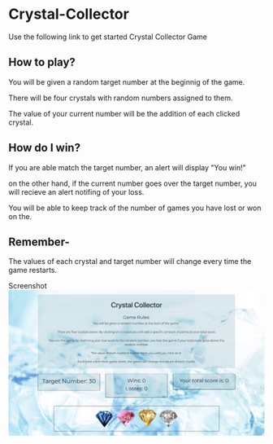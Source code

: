 # Crystal-Collector

Use the following link to get started Crystal Collector Game

## How to play?
You will be given a random target number at the beginnig of the game.

There will be four crystals with random numbers assigned to them.

The value of your current number will be the addition of each clicked crystal.

## How do I win?
If you are able match the target number, an alert will display "You win!"

on the other hand, if the current number goes over the target number, you will recieve an alert notifing of your loss.

You will be able to keep track of the number of games you have lost or won on the.

## Remember-
The values of each crystal and target number will change every time the game restarts.

Screenshot
![](./assets/images/crystalCollector.jpg)
